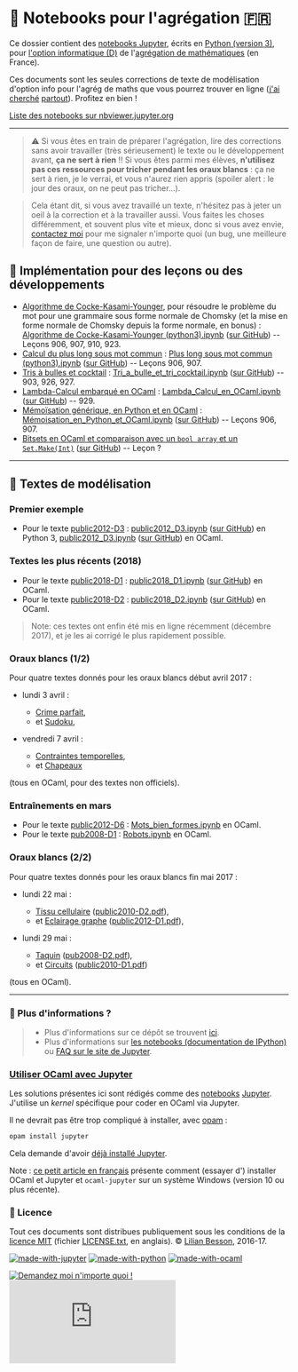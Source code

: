 # :notebook: Notebooks pour l'agrégation :fr:

Ce dossier contient des [notebooks Jupyter](http://jupyter.org/), écrits en [Python (version 3)](https://docs.python.org/3/), pour [l'option informatique (D)](http://www.dit.ens-rennes.fr/agregation-option-d/programme-de-l-option-informatique-de-l-agregation-de-mathematiques-48358.kjsp) de l'[agrégation de mathématiques](http://agreg.org/) (en France).

Ces documents sont les seules corrections de texte de modélisation d'option info pour l'agrég de maths que vous pourrez trouver en ligne ([j'ai cherché](https://www.google.fr/search?q=correction+texte+modélisation+agrégation+informatique+ocaml) [partout](https://duckduckgo.com/?q=correction+texte+mod%C3%A9lisation+agr%C3%A9gation+informatique+ocaml&t=canonical&ia=web)).
Profitez en bien !

[Liste des notebooks sur nbviewer.jupyter.org](https://nbviewer.jupyter.org/github/Naereen/notebooks/tree/master/agreg/)

---

> :warning: Si vous êtes en train de préparer l'agrégation, lire des corrections sans avoir travailler (très sérieusement) le texte ou le développement avant, **ça ne sert à rien** !!
> Si vous êtes parmi mes élèves, **n'utilisez pas ces ressources pour tricher pendant les oraux blancs** : ça ne sert à rien, je le verrai, et vous n'aurez rien appris (spoiler alert : le jour des oraux, on ne peut pas tricher...).

> Cela étant dit, si vous avez travaillé un texte, n'hésitez pas à jeter un oeil à la correction et à la travailler aussi.
> Vous faites les choses différemment, et souvent plus vite et mieux, donc si vous avez envie, [contactez moi](http://perso.crans.org/besson/contact/) pour me signaler n'importe quoi (un bug, une meilleure façon de faire, une question ou autre).

## :pencil: Implémentation pour des leçons ou des développements

- [Algorithme de Cocke-Kasami-Younger](https://fr.wikipedia.org/wiki/Algorithme_de_Cocke-Younger-Kasami), pour résoudre le problème du mot pour une grammaire sous forme normale de Chomsky (et la mise en forme normale de Chomsky depuis la forme normale, en bonus) : [Algorithme de Cocke-Kasami-Younger (python3).ipynb](https://nbviewer.jupyter.org/github/Naereen/notebooks/blob/master/agreg/Algorithme%20de%20Cocke-Kasami-Younger%20%28python3%29.ipynb) ([sur GitHub](Algorithme%20de%20Cocke-Kasami-Younger%20%28python3%29.ipynb)) -- Leçons 906, 907, 910, 923.
- [Calcul du plus long sous mot commun](https://fr.wikipedia.org/wiki/Plus_longue_sous-séquence_commune) : [Plus long sous mot commun (python3).ipynb](https://nbviewer.jupyter.org/github/Naereen/notebooks/blob/master/agreg/Plus%20long%20sous%20mot%20commun%20%28python3%29.ipynb) ([sur GitHub](Plus%20long%20sous%20mot%20commun%20%28python3%29.ipynb)) -- Leçons 906, 907.
- [Tris à bulles et cocktail](https://fr.wikipedia.org/wiki/Tri_cocktail) : [Tri_a_bulle_et_tri_cocktail.ipynb](https://nbviewer.jupyter.org/github/Naereen/notebooks/blob/master/agreg/Tri_a_bulle_et_tri_cocktail.ipynb) ([sur GitHub](Tri_a_bulle_et_tri_cocktail.ipynb)) -- 903, 926, 927.
- [Lambda-Calcul embarqué en OCaml](https://fr.wikipedia.org/wiki/Lambda-calcul) : [Lambda_Calcul_en_OCaml.ipynb](https://nbviewer.jupyter.org/github/Naereen/notebooks/blob/master/agreg/Lambda_Calcul_en_OCaml.ipynb) ([sur GitHub](Lambda_Calcul_en_OCaml.ipynb)) -- 929.
- [Mémoïsation générique, en Python et en OCaml](https://fr.wikipedia.org/wiki/M%C3%A9mo%C3%AFsation) : [Mémoisation_en_Python_et_OCaml.ipynb](https://nbviewer.jupyter.org/github/Naereen/notebooks/blob/master/agreg/Mémoisation_en_Python_et_OCaml.ipynb) ([sur GitHub](Mémoisation_en_Python_et_OCaml.ipynb)) -- Leçons 906, 907.
- [Bitsets en OCaml et comparaison avec un `bool array` et un `Set.Make(Int)`](https://nbviewer.jupyter.org/github/Naereen/notebooks/blob/master/agreg/Bitsets_en_OCaml.ipynb) ([sur GitHub](Bitsets_en_OCaml.ipynb)) -- Leçon ?

---

## :pencil: Textes de modélisation

### Premier exemple

- Pour le texte [public2012-D3](http://agreg.org/Textes/public2012-D3.pdf) : [public2012_D3.ipynb](https://nbviewer.jupyter.org/github/Naereen/notebooks/blob/master/agreg/public2012_D3.ipynb) ([sur GitHub](public2012_D3.ipynb)) en Python 3, [public2012_D3.ipynb](https://nbviewer.jupyter.org/github/Naereen/notebooks/blob/master/agreg/public2012_D3%20%28OCaml%29.ipynb) ([sur GitHub](public2012_D3%20%28OCaml%29.ipynb)) en OCaml.

### Textes les plus récents (2018)

- Pour le texte [public2018-D1](http://agreg.org/Textes/public2018-D1.pdf) : [public2018_D1.ipynb](https://nbviewer.jupyter.org/github/Naereen/notebooks/blob/master/agreg/public2018_D1.ipynb) ([sur GitHub](public2018_D1.ipynb)) en OCaml.
- Pour le texte [public2018-D2](http://agreg.org/Textes/public2018-D2.pdf) : [public2018_D2.ipynb](https://nbviewer.jupyter.org/github/Naereen/notebooks/blob/master/agreg/public2018_D2.ipynb) ([sur GitHub](public2018_D2.ipynb)) en OCaml.

> Note: ces textes ont enfin été mis en ligne récemment (décembre 2017), et je les ai corrigé le plus rapidement possible.

### Oraux blancs (1/2)

Pour quatre textes donnés pour les oraux blancs début avril 2017 :

- lundi 3 avril :

  - [Crime parfait](https://nbviewer.jupyter.org/github/Naereen/notebooks/blob/master/agreg/Crime_parfait.ipynb),
  - et [Sudoku](https://nbviewer.jupyter.org/github/Naereen/notebooks/blob/master/agreg/Sudoku.ipynb),

- vendredi 7 avril :
  - [Contraintes temporelles](https://nbviewer.jupyter.org/github/Naereen/notebooks/blob/master/agreg/Contraintes_temporelles.ipynb),
  - et [Chapeaux](https://nbviewer.jupyter.org/github/Naereen/notebooks/blob/master/agreg/Chapeaux.ipynb)

(tous en OCaml, pour des textes non officiels).

### Entraînements en mars

- Pour le texte [public2012-D6](http://agreg.org/Textes/public2012-D6.pdf) : [Mots_bien_formes.ipynb](https://nbviewer.jupyter.org/github/Naereen/notebooks/blob/master/agreg/Mots_bien_formes.ipynb) en OCaml.
- Pour le texte [pub2008-D1](http://agreg.org/Textes/pub2008-D1.pdf) : [Robots.ipynb](https://nbviewer.jupyter.org/github/Naereen/notebooks/blob/master/agreg/Robots.ipynb) en OCaml.

### Oraux blancs (2/2)

Pour quatre textes donnés pour les oraux blancs fin mai 2017 :

- lundi 22 mai :

  - [Tissu cellulaire](https://nbviewer.jupyter.org/github/Naereen/notebooks/blob/master/agreg/Tissu_cellulaire.ipynb) ([public2010-D2.pdf](http://agreg.org/Textes/public2010-D2.pdf)),
  - et [Eclairage graphe](https://nbviewer.jupyter.org/github/Naereen/notebooks/blob/master/agreg/Eclairage_graphe.ipynb) ([public2012-D1.pdf](http://agreg.org/Textes/public2012-D1.pdf)),

- lundi 29 mai :
  - [Taquin](https://nbviewer.jupyter.org/github/Naereen/notebooks/blob/master/agreg/Taquin.ipynb) ([pub2008-D2.pdf](http://agreg.org/Textes/pub2008-D2.pdf)),
  - et [Circuits](https://nbviewer.jupyter.org/github/Naereen/notebooks/blob/master/agreg/Circuits.ipynb) ([public2010-D1.pdf](http://agreg.org/Textes/public2010-D1.pdf))

(tous en OCaml).

---

### :information_desk_person: Plus d'informations ?

> - Plus d'informations sur ce dépôt se trouvent [ici](..).
> - Plus d'informations sur [les notebooks (documentation de IPython)](https://nbviewer.jupyter.org/github/ipython/ipython/blob/3.x/examples/Notebook/Index.ipynb) ou [FAQ sur le site de Jupyter](https://nbviewer.jupyter.org/faq).

### [Utiliser OCaml avec Jupyter](https://github.com/akabe/ocaml-jupyter)

Les solutions présentes ici sont rédigés comme des [notebooks](https://jupyter.org/documentation.html) [Jupyter](https://jupyter.org/).
J'utilise un _kernel_ spécifique pour coder en OCaml via Jupyter.

Il ne devrait pas être trop compliqué à installer, avec [opam](https://opam.ocaml.org/) :

```bash
opam install jupyter
```

Cela demande d'avoir [déjà installé Jupyter](https://jupyter.org/install.html).

Note : [ce petit article en français](http://pascal.ortiz.free.fr/contents/autres/jupyter_ocaml/jupyter_ocaml.html) présente comment (essayer d') installer OCaml et Jupyter et `ocaml-jupyter` sur un système Windows (version 10 ou plus récente).

### :scroll: Licence

Tout ces documents sont distribues publiquement sous les conditions de la [licence MIT](http://lbesson.mit-license.org/) (fichier [LICENSE.txt](LICENSE.txt), en anglais).
© [Lilian Besson](https://github.com/Naereen), 2016-17.

[![made-with-jupyter](https://img.shields.io/badge/Made%20with-Jupyter-1f425f.svg)](http://jupyter.org/)
[![made-with-python](https://img.shields.io/badge/Made%20with-Python-1f425f.svg)](https://www.python.org/)
[![made-with-ocaml](https://img.shields.io/badge/Made%20with-OCaml-1f425f.svg)](https://ocaml.org/)

[![Demandez moi n'importe quoi !](https://img.shields.io/badge/Demandez%20moi-n'%20importe%20quoi-1abc9c.svg)](https://GitHub.com/Naereen/ama.fr)
[![Analytics](https://ga-beacon.appspot.com/UA-38514290-17/github.com/Naereen/notebooks/agreg/README.md?pixel)](https://github.com/Naereen/notebooks/)
